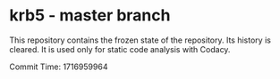 # krb5 - master branch

This repository contains the frozen state of the repository.
Its history is cleared. It is used only for static code
analysis with Codacy.

Commit Time: 1716959964